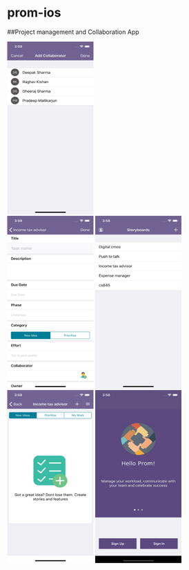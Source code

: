 # prom-ios
##Project management and Collaboration App




<img src='/add_member.png' width=200 height=400></img>
<br>
<img src='/task_details.png' width=200 height=400></img>
<img src='/storyboard.png' width=200 height=400></img>
<br>
<img src='/tasksview.png' width=200 height=400></img>
<img src='/home.png' width=200 height=400></img>
